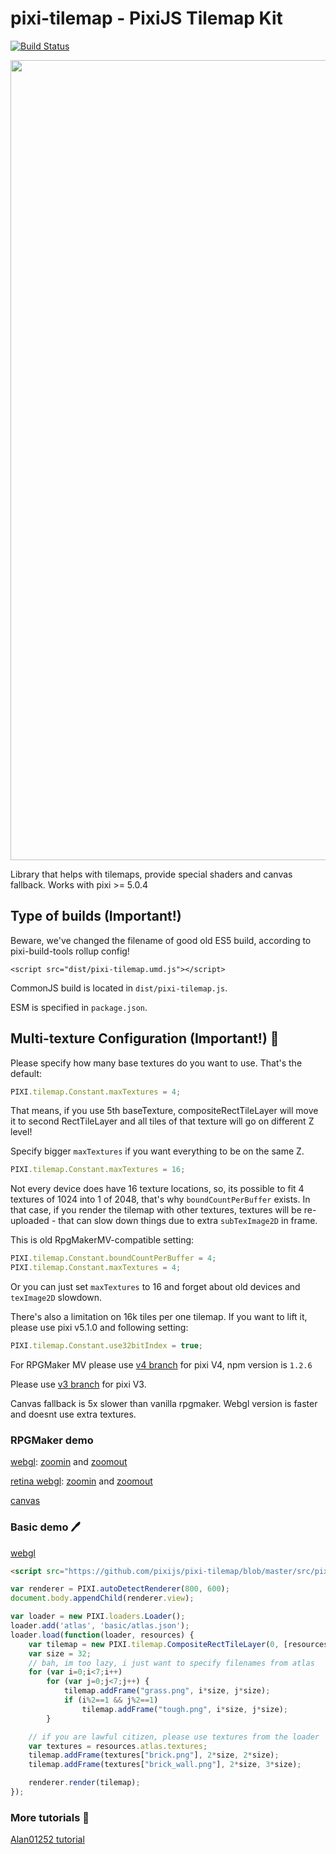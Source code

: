 # pixi-tilemap - PixiJS Tilemap Kit

[![Build Status](https://travis-ci.org/pixijs/pixi-tilemap.svg?branch=master)](https://travis-ci.org/pixijs/pixi-tilemap)
<p align="center">
<img src="https://i.imgur.com/hfoiBRk.png" width="1280px" />
<p/>

Library that helps with tilemaps, provide special shaders and canvas fallback. Works with pixi >= 5.0.4

## Type of builds (**Important!**)

Beware, we've changed the filename of good old ES5 build, according to pixi-build-tools rollup config!

```
<script src="dist/pixi-tilemap.umd.js"></script>
```

CommonJS build is located in `dist/pixi-tilemap.js`.

ESM is specified in `package.json`.

## Multi-texture Configuration (**Important!**) :page_facing_up:

Please specify how many base textures do you want to use. That's the default:

```js
PIXI.tilemap.Constant.maxTextures = 4;
```

That means, if you use 5th baseTexture, compositeRectTileLayer will move it to second RectTileLayer and all tiles of that texture will go on different Z level!

Specify bigger `maxTextures` if you want everything to be on the same Z.

```js
PIXI.tilemap.Constant.maxTextures = 16;
```

Not every device does have 16 texture locations, so, its possible to fit 4 textures of 1024 into 1 of 2048, that's why `boundCountPerBuffer` exists.
In that case, if you render the tilemap with other textures, textures will be re-uploaded - that can slow down things due to extra `subTexImage2D` in frame.

This is old RpgMakerMV-compatible setting:

```js
PIXI.tilemap.Constant.boundCountPerBuffer = 4;
PIXI.tilemap.Constant.maxTextures = 4;
```

Or you can just set `maxTextures` to 16 and forget about old devices and `texImage2D` slowdown.

There's also a limitation on 16k tiles per one tilemap. If you want to lift it, please use pixi v5.1.0 and following setting:

```js
PIXI.tilemap.Constant.use32bitIndex = true;
```

For RPGMaker MV please use [v4 branch](https://github.com/pixijs/pixi-tilemap/tree/v4.x) for pixi V4, npm version is `1.2.6`

Please use [v3 branch](https://github.com/pixijs/pixi-tilemap/tree/pixiv3) for pixi V3.

Canvas fallback is 5x slower than vanilla rpgmaker. Webgl version is faster and doesnt use extra textures.

### RPGMaker demo

[webgl](https://pixijs.github.io/pixi-tilemap/): [zoomin](https://pixijs.github.io/pixi-tilemap/?scale=0.6) and [zoomout](https://pixijs.github.io/pixi-tilemap/?scale=1.4)

[retina webgl](https://pixijs.github.io/pixi-tilemap/?resolution=2): [zoomin](https://pixijs.github.io/pixi-tilemap/?resolution=2&scale=0.6) and [zoomout](https://pixijs.github.io/pixi-tilemap/?resolution=2&scale=1.4)

[canvas](https://pixijs.github.io/pixi-tilemap/?canvas)

### Basic demo :pen:

[webgl](https://pixijs.github.io/pixi-tilemap/basic.html)

```html
<script src="https://github.com/pixijs/pixi-tilemap/blob/master/src/pixi-tilemap.js"></script>
```

```js
var renderer = PIXI.autoDetectRenderer(800, 600);
document.body.appendChild(renderer.view);

var loader = new PIXI.loaders.Loader();
loader.add('atlas', 'basic/atlas.json');
loader.load(function(loader, resources) {
	var tilemap = new PIXI.tilemap.CompositeRectTileLayer(0, [resources['atlas_image'].texture]);
    var size = 32;
    // bah, im too lazy, i just want to specify filenames from atlas
    for (var i=0;i<7;i++)
        for (var j=0;j<7;j++) {
            tilemap.addFrame("grass.png", i*size, j*size);
            if (i%2==1 && j%2==1)
                tilemap.addFrame("tough.png", i*size, j*size);
        }

    // if you are lawful citizen, please use textures from the loader
    var textures = resources.atlas.textures;
    tilemap.addFrame(textures["brick.png"], 2*size, 2*size);
    tilemap.addFrame(textures["brick_wall.png"], 2*size, 3*size);

    renderer.render(tilemap);
});
```

### More tutorials :link:

[Alan01252 tutorial](https://github.com/Alan01252/pixi-tilemap-tutorial)
